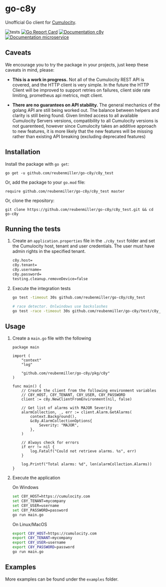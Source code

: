 # go-c8y

Unofficial Go client for [Cumulocity](http://cumulocity.com/guides/reference/rest-implementation/).

![tests](https://github.com/reubenmiller/go-c8y/workflows/build/badge.svg)
[![Go Report Card](https://goreportcard.com/badge/github.com/reubenmiller/go-c8y)](https://goreportcard.com/report/github.com/reubenmiller/go-c8y)
[![Documentation c8y](https://godoc.org/github.com/reubenmiller/go-c8y/pkg/c8y?status.svg)](https://godoc.org/github.com/reubenmiller/go-c8y/pkg/c8y)
[![Documentation microservice ](https://godoc.org/github.com/reubenmiller/go-c8y/pkg/microservice?status.svg)](https://godoc.org/github.com/reubenmiller/go-c8y/pkg/microservice)

## Caveats

We encourage you to try the package in your projects, just keep these caveats in mind, please:

* **This is a work in progress.** Not all of the Cumulocity REST API is covered, and the HTTP client is very simple. In the future the HTTP Client will be improved to support retries on failures, client side rate limiting, prometheus api metrics, mqtt client.

* **There are no guarantees on API stability.** The general mechanics of the golang API are still being worked out. The balance between helpers and clarity is still being found. Given limited access to all available Cumulocity Servers versions, compatibility to all Cumulocity versions is not guarenteed, however since Cumulocity takes an additive approach to new features, it is more likely that the new features will be missing rather than existing API breaking (excluding deprecated features)



## Installation

Install the package with `go get`:

    go get -u github.com/reubenmiller/go-c8y/c8y_test

Or, add the package to your `go.mod` file:

    require github.com/reubenmiller/go-c8y/c8y_test master

Or, clone the repository:

    git clone https://github.com/reubenmiller/go-c8y/c8y_test.git && cd go-c8y


## Running the tests

1. Create an `application.properties` file in the `./c8y_test` folder and set the Cumulocity host, tenant and user credentials. The user must have admin rights in the specified tenant.

    ```sh
    c8y.host=
    c8y.tenant=
    c8y.username=
    c8y.password=
    testing.cleanup.removeDevice=false
    ```

2. Execute the integration tests

    ```sh
    go test -timeout 30s github.com/reubenmiller/go-c8y/c8y_test

    # race detector. Onlwindows use backslashes
    go test -race -timeout 30s github.com/reubenmiller/go-c8y/test/c8y_test -run "^(TestRealtimeSubscriptions_Unsubscribe)$
    ```

## Usage

1. Create a `main.go` file with the following

    ```golang
    package main

    import (
        "context"
        "log"

        "github.com/reubenmiller/go-c8y/pkg/c8y"
    )

    func main() {
        // Create the client from the following environment variables
        // C8Y_HOST, C8Y_TENANT, C8Y_USER, C8Y_PASSWORD
        client := c8y.NewClientFromEnvironment(nil, false)

        // Get list of alarms with MAJOR Severity
        alarmCollection, _, err := client.Alarm.GetAlarms(
            context.Background(),
            &c8y.AlarmCollectionOptions{
                Severity: "MAJOR",
            },
        )

        // Always check for errors
        if err != nil {
            log.Fatalf("Could not retrieve alarms. %s", err)
        }

        log.Printf("Total alarms: %d", len(alarmCollection.Alarms))
    }
    ```

2. Execute the application

    On Windows
    ```sh
    set C8Y_HOST=https://cumulocity.com
    set C8Y_TENANT=mycompany
    set C8Y_USER=username
    set C8Y_PASSWORD=password
    go run main.go
    ```

    On Linux/MacOS
    ```sh
    export C8Y_HOST=https://cumulocity.com
    export C8Y_TENANT=mycompany
    export C8Y_USER=username
    export C8Y_PASSWORD=password
    go run main.go
    ```

## Examples

More examples can be found under the `examples` folder.
